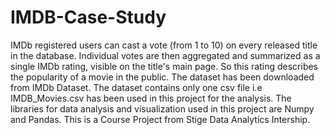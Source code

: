 # IMDB-Case-Study
IMDb registered users can cast a vote (from 1 to 10) on every released title in the database. Individual votes are then aggregated and summarized as a single IMDb rating, visible on the title's main page. So this rating describes the popularity of a movie in the public. The dataset has been downloaded from IMDb Dataset. The dataset contains only one csv file i.e IMDB_Movies.csv has been used in this project for the analysis. The libraries for data analysis and visualization used in this project are Numpy and Pandas. This is a Course Project from Stige Data Analytics Intership.

